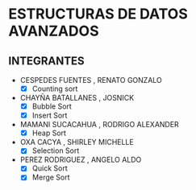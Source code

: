 # ESTRUCTURAS DE DATOS AVANZADOS
## INTEGRANTES
* CESPEDES FUENTES , RENATO GONZALO
  - [x] Counting sort
* CHAYÑA BATALLANES , JOSNICK
  - [x] Bubble Sort
  - [x] Insert Sort
* MAMANI SUCACAHUA , RODRIGO ALEXANDER
  - [x] Heap Sort
* OXA CACYA , SHIRLEY MICHELLE
  - [x] Selection Sort
* PEREZ RODRIGUEZ , ANGELO ALDO
  - [x] Quick Sort
  - [x] Merge Sort
